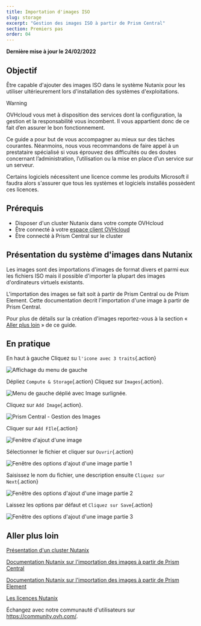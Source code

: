 ```yaml
---
title: Importation d'images ISO 
slug: storage
excerpt: "Gestion des images ISO à partir de Prism Central"
section: Premiers pas
order: 04
---
```


**Dernière mise à jour le 24/02/2022**

## Objectif

Être capable d'ajouter des images ISO dans le système Nutanix pour les utiliser ultérieurement lors d'installation des systèmes d'exploitations.

> [!warning]
> OVHcloud vous met à disposition des services dont la configuration, la gestion et la responsabilité vous incombent. Il vous appartient donc de ce fait d’en assurer le bon fonctionnement.
>
> Ce guide a pour but de vous accompagner au mieux sur des tâches courantes. Néanmoins, nous vous recommandons de faire appel à un prestataire spécialisé si vous éprouvez des difficultés ou des doutes concernant l’administration, l’utilisation ou la mise en place d’un service sur un serveur.
>
> Certains logiciels nécessitent une licence comme les produits Microsoft il faudra alors s'assurer que tous les systèmes et logiciels installés possèdent ces licences.

## Prérequis

- Disposer d'un cluster Nutanix dans votre compte OVHcloud
- Être connecté à votre [espace client OVHcloud](https://www.ovh.com/auth/?action=gotomanager&from=https://www.ovh.com/fr/&ovhSubsidiary=fr)
- Être connecté à Prism Central sur le cluster

## Présentation du système d'images dans Nutanix

Les images sont des importations d'images de format divers et parmi eux les fichiers ISO mais il possible d'importer la plupart des images d'ordinateurs virtuels existants.

L'importation des images se fait soit à partir de Prism Central ou de Prism Element. Cette documentation decrit l'importation d'une image à partir de Prism Central.

Pour plus de détails sur la création d'images reportez-vous à la section « [Aller plus loin](#gofurther) » de ce guide.

## En pratique

En haut à gauche Cliquez su `l'icone avec 3 traits`{.action} 

![Affichage du menu de gauche](images/PrismCentralDashboardWithLeftMenu.PNG)

Dépliez `Compute & Storage`{.action} Cliquez sur `Images`{.action}.

![Menu de gauche déplié avec Image surlignée](images/PrismCentralLefMenuToImage.PNG).

Cliquez sur `Add Image`{.action}.

![Prism Central - Gestion des Images](images/PrismCentralAddImage.PNG)

Cliquer sur `Add FIle`{.action}

![Fenêtre d'ajout d'une image](images/AddImage01.PNG)

Sélectionner le fichier et cliquer sur `Ouvrir`{.action}

![Fenêtre des options d'ajout d'une image partie 1](images/AddImage02.PNG)

Saisissez le nom du fichier, une description ensuite `Cliquez sur Next`{.action}

![Fenêtre des options d'ajout d'une image partie 2](images/AddImage03.PNG)

Laissez les options par défaut et `Cliquez sur Save`{.action}

![Fenêtre des options d'ajout d'une image partie 3](images/AddImage04.PNG)

## Aller plus loin <a name="gofurther"></a>

[Présentation d'un cluster Nutanix](https://docs.ovh.com/fr/nutanix/nutanix-hci/)

[Documentation Nutanix sur l'importation des images à partir de Prism Central](https://portal.nutanix.com/page/documents/details?targetId=Prism-Central-Guide-Prism-v5_20:mul-image-import-pc-t.html)

[Documentation Nutanix sur l'importation des images à partir de Prism Element](https://portal.nutanix.com/page/documents/details?targetId=Web-Console-Guide-Prism-v5_20:wc-image-configure-acropolis-wc-t.html)

[Les licences Nutanix](https://www.nutanix.com/products/software-options)

Échangez avec notre communauté d'utilisateurs sur <https://community.ovh.com/>.